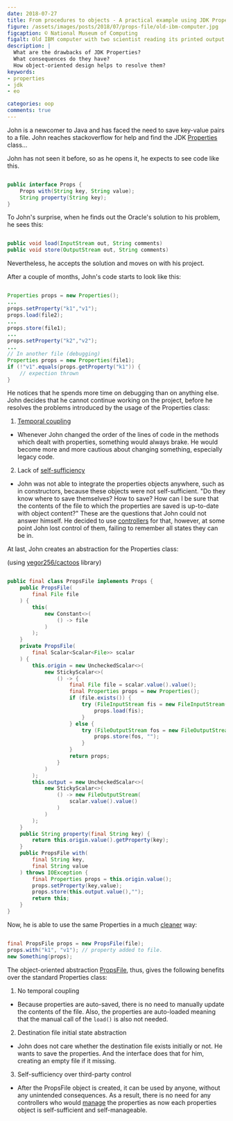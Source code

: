 ```yaml
---
date: 2018-07-27
title: From procedures to objects - A practical example using JDK Properties
figure: /assets/images/posts/2018/07/props-file/old-ibm-computer.jpg
figcaption: © National Museum of Computing
figalt: Old IBM computer with two scientist reading its printed output.
description: |
  What are the drawbacks of JDK Properties?
  What consequences do they have?
  How object-oriented design helps to resolve them?
keywords:
- properties
- jdk
- eo

categories: oop
comments: true
---
```


John is a newcomer to Java and has faced the need to save key-value pairs
to a file. John reaches stackoverflow for help and find the JDK [Properties] class...

<!--more-->

John has not seen it before, so as he opens it, he expects to see code like this.

```java

public interface Props {
    Props with(String key, String value);
    String property(String key);
}

```

To John's surprise, when he finds out the Oracle's solution
to his problem, he sees this:

```java

public void load(InputStream out, String comments)
public void store(OutputStream out, String comments)

```

Nevertheless, he accepts the solution and moves on with his project.



After a couple of months, John's code starts to look like this:

```java

Properties props = new Properties();
...
props.setProperty("k1","v1");
props.load(file2);
...
props.store(file1);
...
props.setProperty("k2","v2");
...
// In another file (debugging)
Properties props = new Properties(file1);
if (!"v1".equals(props.getProperty("k1")) {
    // expection thrown
}

```

He notices that he spends more time on debugging than on anything else.
John decides that he cannot continue working on the project, before he resolves
the problems introduced by the usage of the Properties class:

1. [Temporal coupling]
- Whenever John changed the order of the lines of code in the methods
    which dealt with properties, something would always brake. He would become
    more and more cautious about changing something, especially legacy code.

2. Lack of [self-sufficiency]
- John was not able to integrate the properties objects anywhere,
      such as in constructors,
      because these objects were not self-sufficient.
      "Do they know where to save themselves? How to save?
      How can I be sure that the contents of the file
      to which the properties are saved is up-to-date with object
      content?" These are the questions that John could not answer himself.
      He decided to use [controllers] for that,
      however, at some point John lost control of them,
      failing to remember all states they can be in.

At last, John creates an abstraction for the Properties class:

(using [yegor256/cactoos] library)

```java

public final class PropsFile implements Props {
    public PropsFile(
        final File file
    ) {
        this(
            new Constant<>(
                () -> file
            )
        );
    }
    private PropsFile(
        final Scalar<Scalar<File>> scalar
    ) {
        this.origin = new UncheckedScalar<>(
            new StickyScalar<>(
                () -> {
                    final File file = scalar.value().value();
                    final Properties props = new Properties();
                    if (file.exists()) {
                        try (FileInputStream fis = new FileInputStream(file)) {
                            props.load(fis);
                        }
                    } else {
                        try (FileOutputStream fos = new FileOutputStream(file)) {
                            props.store(fos, "");
                        }
                    }
                    return props;
                }
            )
        );
        this.output = new UncheckedScalar<>(
            new StickyScalar<>(
                () -> new FileOutputStream(
                    scalar.value().value()
                )
            )
        );
    }
    public String property(final String key) {
        return this.origin.value().getProperty(key);
    }
    public PropsFile with(
        final String key,
        final String value
    ) throws IOException {
        final Properties props = this.origin.value();
        props.setProperty(key,value);
        props.store(this.output.value(),"");
        return this;
    }
}

```

Now, he is able to use the same Properties in a much [cleaner] way:

```java

final PropsFile props = new PropsFile(file);
props.with("k1", "v1"); // property added to file.
new Something(props);

```

The object-oriented abstraction [PropsFile],
thus, gives the following benefits over the standard Properties class:

1. No temporal coupling
- Because properties are auto-saved,
     there is no need to manually update the contents of the file.
     Also, the properties are auto-loaded meaning that the manual
     call of the `load()` is also not needed.

2. Destination file initial state abstraction
- John does not care whether the destination file exists initially or not.
     He wants to save the properties. And the interface does that for him,
     creating an empty file if it missing.

3. Self-sufficiency over third-party control
- After the PropsFile object is created, it can be used by anyone,
     without any unintended consequences.
     As a result, there is no need for any controllers who would [manage]
     the properties as now each properties
     object is self-sufficient and self-manageable.

[cleaner]:              https://www.yegor256.com/2014/11/20/seven-virtues-of-good-object.html
[self-sufficiency]:     https://www.yegor256.com/2017/05/10/inversion-of-control.html
[PropsFile]:            https://github.com/driver733/VK-Uploader/blob/master/src/main/java/com/driver733/vkuploader/wallpost/PropsFile.java
[yegor256/cactoos]:     https://github.com/yegor256/cactoos
[controllers]:          https://www.yegor256.com/2016/12/13/mvc-vs-oop.html
[Properties]:           https://docs.oracle.com/javase/8/docs/api/java/util/Properties.html
[Temporal coupling]:    https://www.yegor256.com/2015/12/08/temporal-coupling-between-method-calls.html
[manage]:               https://www.driver733.com/2018/10/08/entity-and-dto.html